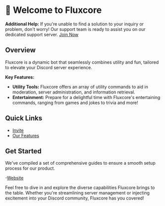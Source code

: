 # 👋 Welcome to Fluxcore

**Additional Help:** If you're unable to find a solution to your inquiry or problem, don't worry! Our support team is ready to assist you on our dedicated support server. [Join Now](https://discord.gg/EDcns7JPNb)

## Overview

Fluxcore is a dynamic bot that seamlessly combines utility and fun, tailored to elevate your Discord server experience.

**Key Features:**
- **Utility Tools:** Fluxcore offers an array of utility commands to aid in moderation, server administration, and information retrieval.
- **Entertainment:** Prepare for a delightful time with Fluxcore's entertaining commands, ranging from games and jokes to trivia and more!

## Quick Links

- [Invite](Getting-Started/invite.md)
- [Our Features](overview/our-features.md)

## Get Started

We've compiled a set of comprehensive guides to ensure a smooth setup process for our product.

-[Website](https://fluxcore.teamblk.xyz)

Feel free to dive in and explore the diverse capabilities Fluxcore brings to the table. Whether you're streamlining server management or injecting excitement into your Discord community, Fluxcore has you covered!
